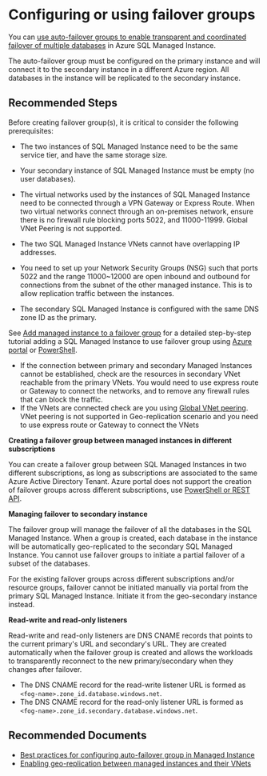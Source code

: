 <properties
    pageTitle="Configuring or using failover groups"
    description="Configuring or using failover groups"
    service="microsoft.sql"
    resource="managedinstances"
    authors="vitomaz-msft"
    ms.author="vitomaz"
    displayOrder="1"
    selfHelpType="generic"
    supportTopicIds="32748009"
    productPesIds="16259"
    cloudEnvironments="public,blackForest,fairfax, usnat, ussec, mooncake"
    resourceTags=""
    articleId="sqlmi-failovergroups-configuring"
    ownershipId="AzureData_AzureSQLMI"
/>

# Configuring or using failover groups

You can [use auto-failover groups to enable transparent and coordinated failover of multiple databases](https://docs.microsoft.com/azure/azure-sql/database/auto-failover-group-overview?tabs=azure-powershell) in Azure SQL Managed Instance.

The auto-failover group must be configured on the primary instance and will connect it to the secondary instance in a different Azure region. All databases in the instance will be replicated to the secondary instance.

## **Recommended Steps**

Before creating failover group(s), it is critical to consider the following prerequisites:

- The two instances of SQL Managed Instance need to be the same service tier, and have the same storage size.

- Your secondary instance of SQL Managed Instance must be empty (no user databases).

- The virtual networks used by the instances of SQL Managed Instance need to be connected through a VPN Gateway or Express Route. When two virtual networks connect through an on-premises network, ensure there is no firewall rule blocking ports 5022, and 11000-11999. Global VNet Peering is not supported.

- The two SQL Managed Instance VNets cannot have overlapping IP addresses.

- You need to set up your Network Security Groups (NSG) such that ports 5022 and the range 11000~12000 are open inbound and outbound for connections from the subnet of the other managed instance. This is to allow replication traffic between the instances. 

- The secondary SQL Managed Instance is configured with the same DNS zone ID as the primary.

See [Add managed instance to a failover group](https://docs.microsoft.com/azure/azure-sql/managed-instance/failover-group-add-instance-tutorial?tabs=azure-portal) for a detailed step-by-step tutorial adding a SQL Managed Instance to use failover group using [Azure portal](https://docs.microsoft.com/azure/azure-sql/managed-instance/failover-group-add-instance-tutorial?tabs=azure-portal) or [PowerShell](https://docs.microsoft.com/azure/azure-sql/managed-instance/failover-group-add-instance-tutorial?tabs=azure-powershell).

- If the connection between primary and secondary Managed Instances cannot be established, check are the resources in secondary VNet reachable from the primary VNets. You would need to use express route or Gateway to connect the networks, and to remove any firewall rules that can block the traffic.
- If the VNets are connected check are you using [Global VNet peering](https://docs.microsoft.com/azure/virtual-network/virtual-networks-faq#what-are-the-constraints-related-to-global-vnet-peering-and-load-balancers). VNet peering is not supported in Geo-replication scenario and you need to use express route or Gateway to connect the VNets

**Creating a failover group between managed instances in different subscriptions**

You can create a failover group between SQL Managed Instances in two different subscriptions, as long as subscriptions are associated to the same Azure Active Directory Tenant. Azure portal does not support the creation of failover groups across different subscriptions, use [PowerShell or REST API](https://docs.microsoft.com/azure/azure-sql/database/auto-failover-group-overview?tabs=azure-powershell#creating-a-failover-group-between-managed-instances-in-different-subscriptions).

**Managing failover to secondary instance**

The failover group will manage the failover of all the databases in the SQL Managed Instance. When a group is created, each database in the instance will be automatically geo-replicated to the secondary SQL Managed Instance. You cannot use failover groups to initiate a partial failover of a subset of the databases.

For the existing failover groups across different subscriptions and/or resource groups, failover cannot be initiated manually via portal from the primary SQL Managed Instance. Initiate it from the geo-secondary instance instead.

**Read-write and read-only listeners**

Read-write and read-only listeners are DNS CNAME records that points to the current primary's URL and secondary's URL. They are created automatically when the failover group is created and allows the workloads to transparently reconnect to the new primary/secondary when they changes after failover. 
- The DNS CNAME record for the read-write listener URL is formed as `<fog-name>.zone_id.database.windows.net`.
- The DNS CNAME record for the read-only listener URL is formed as `<fog-name>.zone_id.secondary.database.windows.net`.

## **Recommended Documents**

- [Best practices for configuring auto-failover group in Managed Instance](https://docs.microsoft.com/azure/azure-sql/database/auto-failover-group-overview?tabs=azure-powershell#best-practices-for-sql-managed-instance) 
- [Enabling geo-replication between managed instances and their VNets](https://docs.microsoft.com/azure/azure-sql/database/auto-failover-group-overview?tabs=azure-powershell#enabling-geo-replication-between-managed-instances-and-their-vnets)